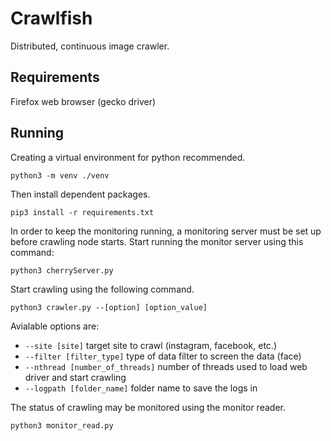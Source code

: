 # Crawlfish

Distributed, continuous image crawler.

## Requirements

Firefox web browser (gecko driver)

## Running

Creating a virtual environment for python recommended.

`python3 -m venv ./venv`

Then install dependent packages.

`pip3 install -r requirements.txt`

In order to keep the monitoring running, a monitoring server must be set up before crawling node starts.
Start running the monitor server using this command:

`python3 cherryServer.py`

Start crawling using the following command.

`python3 crawler.py --[option] [option_value]`

Avialable options are:
- `--site [site]` target site to crawl (instagram, facebook, etc.)
- `--filter [filter_type]` type of data filter to screen the data (face)
- `--nthread [number_of_threads]` number of threads used to load web driver and start crawling
- `--logpath [folder_name]` folder name to save the logs in

The status of crawling may be monitored using the monitor reader.

`python3 monitor_read.py`
